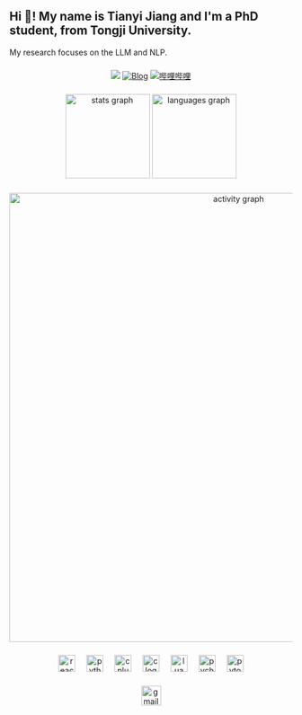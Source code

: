 <h2 align="left">Hi 👋! My name is Tianyi Jiang and I'm a PhD student, from Tongji University.</h2>

My research focuses on the LLM and NLP.
###

<div align="center">
  <img src="https://visitor-badge.laobi.icu/badge?page_id=AusertDream.AusertDream&"  />
  <a href="https://ausertdream.github.io/"><img src="https://img.shields.io/badge/Blog-ausertdream-orange?logo=blogger" alt="Blog" title="Blog" /></a>
  <a href="https://space.bilibili.com/102368527"><img src="https://img.shields.io/badge/哔哩哔哩-梦哥大可爱-blue?logo=bilibili" alt="哔哩哔哩" title="哔哩哔哩" /></a>
</div>

###

<div align="center">
  <img src="https://github-readme-stats.vercel.app/api?username=AusertDream&hide_title=false&hide_rank=false&show_icons=true&include_all_commits=true&count_private=true&disable_animations=false&theme=dracula&locale=en&hide_border=false" height="150" alt="stats graph"  />
  <img src="https://github-readme-stats.vercel.app/api/top-langs?username=AusertDream&locale=en&hide_title=false&layout=compact&card_width=320&langs_count=5&theme=dracula&hide_border=false" height="150" alt="languages graph"  />
</div>

###
<p align="center">
    <!-- https://github.com/Ashutosh00710/github-readme-activity-graph -->
    <img width="800" src="https://github-readme-activity-graph.vercel.app/graph?username=AusertDream&theme=github-compact&hide_border=true&area=true&custom_title=Activity%20Graph" alt="activity graph" title="activity graph" />

### 
<div align="center">
  <img src="https://cdn.jsdelivr.net/gh/devicons/devicon/icons/react/react-original.svg" height="30" alt="react logo"  />
  <img width="12" />
  <img src="https://cdn.jsdelivr.net/gh/devicons/devicon/icons/python/python-original.svg" height="30" alt="python logo"  />
  <img width="12" />
  <img src="https://cdn.jsdelivr.net/gh/devicons/devicon/icons/cplusplus/cplusplus-original.svg" height="30" alt="cplusplus logo"  />
  <img width="12" />
  <img src="https://cdn.jsdelivr.net/gh/devicons/devicon/icons/c/c-original.svg" height="30" alt="c logo"  />
  <img width="12" />
  <img src="https://cdn.jsdelivr.net/gh/devicons/devicon/icons/lua/lua-original.svg" height="30" alt="lua logo"  />
  <img width="12" />
  <img src="https://cdn.jsdelivr.net/gh/devicons/devicon/icons/pycharm/pycharm-original.svg" height="30" alt="pycharm logo"  />
  <img width="12" />
  <img src="https://cdn.jsdelivr.net/gh/devicons/devicon/icons/pytorch/pytorch-original.svg" height="30" alt="pytorch logo"  />
</div>

###

<div align="center">
  <a href="AusertDream@gmail.com" target="_blank">
    <img src="https://img.shields.io/static/v1?message=Gmail&logo=gmail&label=&color=D14836&logoColor=white&labelColor=&style=for-the-badge" height="35" alt="gmail logo"  />
  </a>
</div>


###

###

